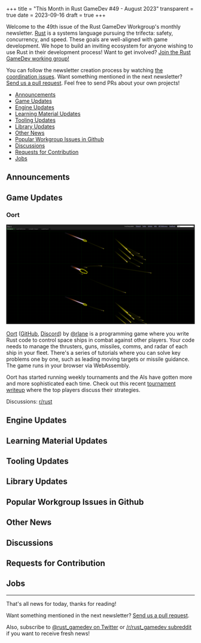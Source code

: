 +++
title = "This Month in Rust GameDev #49 - August 2023"
transparent = true
date = 2023-09-16
draft = true
+++

<!-- no toc -->

<!-- Check the post with markdownlint-->

Welcome to the 49th issue of the Rust GameDev Workgroup's
monthly newsletter.
[Rust] is a systems language pursuing the trifecta:
safety, concurrency, and speed.
These goals are well-aligned with game development.
We hope to build an inviting ecosystem for anyone wishing
to use Rust in their development process!
Want to get involved? [Join the Rust GameDev working group!][join]

You can follow the newsletter creation process
by watching [the coordination issues][coordination].
Want something mentioned in the next newsletter?
[Send us a pull request][pr].
Feel free to send PRs about your own projects!

[Rust]: https://rust-lang.org
[join]: https://github.com/rust-gamedev/wg#join-the-fun
[pr]: https://github.com/rust-gamedev/rust-gamedev.github.io
[coordination]: https://github.com/rust-gamedev/rust-gamedev.github.io/issues?q=label%3Acoordination

- [Announcements](#announcements)
- [Game Updates](#game-updates)
- [Engine Updates](#engine-updates)
- [Learning Material Updates](#learning-material-updates)
- [Tooling Updates](#tooling-updates)
- [Library Updates](#library-updates)
- [Other News](#other-news)
- [Popular Workgroup Issues in Github](#popular-workgroup-issues-in-github)
- [Discussions](#discussions)
- [Requests for Contribution](#requests-for-contribution)
- [Jobs](#jobs)

<!--
Ideal section structure is:

```
### [Title]

![image/GIF description](image link)
_image caption_

A paragraph or two with a summary and [useful links].

_Discussions:
[/r/rust](https://reddit.com/r/rust/todo),
[twitter](https://twitter.com/todo/status/123456)_

[Title]: https://first.link
[useful links]: https://other.link
```

If needed, a section can be split into subsections with a "------" delimiter.
-->

## Announcements

## Game Updates

### Oort

![A fleet of ships in Oort](oort.png)

[Oort] ([GitHub], [Discord]) by [@rlane](https://github.com/rlane) is a programming
game where you write Rust code to control space ships in combat against other
players. Your code needs to manage the thrusters, guns, missiles, comms, and
radar of each ship in your fleet. There's a series of tutorials where you can
solve key problems one by one, such as leading moving targets or missile
guidance. The game runs in your browser via WebAssembly.

Oort has started running weekly tournaments and the AIs have gotten more and more
sophisticated each time. Check out this recent [tournament
writeup](https://github.com/rlane/oort3/wiki/Tournament-Writeup-2023%E2%80%9009%E2%80%9011)
where the top players discuss their strategies.

Discussions: [r/rust](https://www.reddit.com/r/rust/comments/167qyn0/oort_a_space_fleet_programming_game/)

[Oort]: https://oort.rs
[GitHub]: https://github.com/rlane/oort3
[Discord]: https://discord.gg/vYyu9EhkKH

## Engine Updates

## Learning Material Updates

## Tooling Updates

## Library Updates

## Popular Workgroup Issues in Github

<!-- Up to 10 links to interesting issues -->

## Other News

<!-- One-liners for plan items that haven't got their own sections. -->

## Discussions

<!-- Links to handpicked reddit/twitter/urlo/etc threads that provide
useful information -->

## Requests for Contribution

<!-- Links to "good first issue"-labels or direct links to specific tasks -->

## Jobs

<!-- An optional section for new jobs related to Rust gamedev -->

------

That's all news for today, thanks for reading!

Want something mentioned in the next newsletter?
[Send us a pull request][pr].

Also, subscribe to [@rust_gamedev on Twitter][@rust_gamedev]
or [/r/rust_gamedev subreddit][/r/rust_gamedev] if you want to receive fresh news!

<!--
TODO: Add real links and un-comment once this post is published
**Discuss this post on**:
[/r/rust_gamedev](TODO),
[Mastodon](TODO),
[Twitter](TODO),
[Discord](https://discord.gg/yNtPTb2).
-->

[/r/rust_gamedev]: https://reddit.com/r/rust_gamedev
[@rust_gamedev]: https://twitter.com/rust_gamedev
